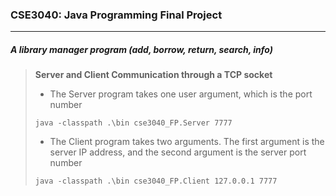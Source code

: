 ###  CSE3040: Java Programming Final Project

***

##### A library manager program (add, borrow, return, search, info)



> **Server and Client Communication through a TCP socket**
>
> - The Server program takes one user argument, which is the port number
>
> ```shell
> java -classpath .\bin cse3040_FP.Server 7777
> ```
>
> - The Client program takes two arguments. The first argument is the server IP address, and the second argument is the server port number
>
> ```shell
> java -classpath .\bin cse3040_FP.Client 127.0.0.1 7777
> ```


